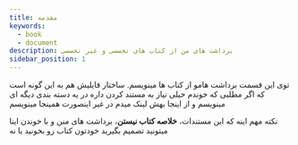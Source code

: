 ```yaml
---
title: مقدمه
keywords:
  - book
  - document
description: برداشت های من از کتاب های تخصصی و غیر تخصصی
sidebar_position: 1
---
```


توی این قسمت برداشت هامو از کتاب ها مینویسم. ساختار فایلیش هم به این گونه است که اگر مطلبی که خوندم خیلی نیاز به مستند کردن داره در یه دسته بندی دیگه ای مینویسم و از اینجا بهش لینک میدم در غیر اینصورت همینجا مینویسم

نکته مهم اینه که این مستندات، **خلاصه کتاب نیستن**، برداشت های منن و با خوندن اینا میتونید تصمیم بگیرید خودتون کتاب رو بخونید یا نه